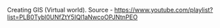 Creating GIS (Virtual world).
Source - https://www.youtube.com/playlist?list=PLB0Tybl0UNfZtY5IQl1aNwcoOPJNtnPEO
